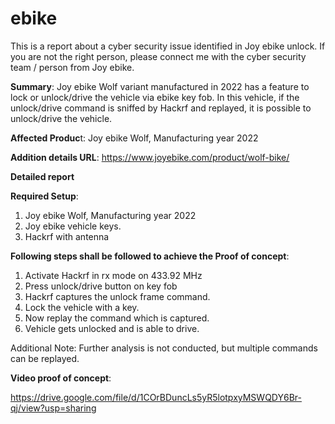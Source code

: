 # ebike

This is a report about a cyber security issue identified in Joy ebike unlock. If you are not the right person, please connect me with the cyber security team / person from Joy ebike.

**Summary**:
Joy ebike Wolf variant manufactured in 2022 has a feature to lock or unlock/drive the vehicle via ebike key fob. In this vehicle, if the unlock/drive command is sniffed by Hackrf and replayed, it is possible to unlock/drive the vehicle.


**Affected Produc**t:
Joy ebike Wolf, Manufacturing year 2022

**Addition details URL**:
https://www.joyebike.com/product/wolf-bike/

**Detailed report**

**Required Setup**:
1. Joy ebike Wolf, Manufacturing year 2022
2. Joy ebike vehicle keys.
3. Hackrf with antenna


**Following steps shall be followed to achieve the Proof of concept**:
1. Activate Hackrf in rx mode on 433.92 MHz
2. Press unlock/drive button on key fob
3. Hackrf captures the unlock frame command.
4. Lock the vehicle with a key.
5. Now replay the command which is captured.
6. Vehicle gets unlocked and is able to drive.

Additional Note: Further analysis is not conducted, but multiple commands can be replayed.

**Video proof of concept**:

https://drive.google.com/file/d/1COrBDuncLs5yR5lotpxyMSWQDY6Br-qj/view?usp=sharing
